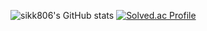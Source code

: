 ![sikk806's GitHub stats](https://github-readme-stats.vercel.app/api?username=sikk806&show_icons=true&theme=transparent)
[![Solved.ac Profile](http://mazassumnida.wtf/api/v2/generate_badge?boj=sikk806)](https://solved.ac/sikk806/)
